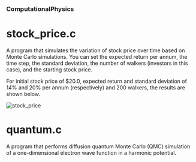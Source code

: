 ### ComputationalPhysics

# stock_price.c 
A program that simulates the variation of stock price over time based on Monte Carlo simulations. You can set the expected return per annum, the time step, the standard deviation, the number of walkers (investors in this case), and the starting stock price.  

For initial stock price of $20.0, expected return and standard deviation of 14% and 20% per annum (respectively) and 200 walkers, the results are shown below. 

![stock_price](https://github.com/sinaheydariGIT/Computational-Physics/assets/57639508/c83157fd-2100-4a12-ab9e-47a3b7d00462)


# quantum.c 
A program that performs diffusion quantum Monte Carlo (QMC) simulation of a one-dimensional electron wave function in a harmonic potential.
